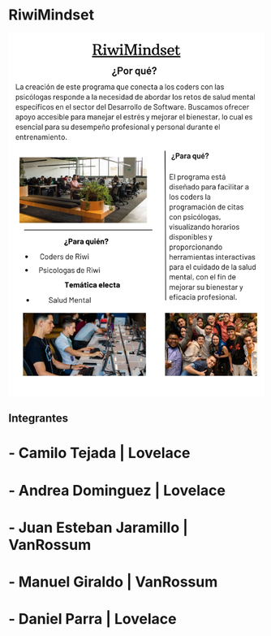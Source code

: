 # RiwiMindset
![Project](Project.jpg)

## Integrantes
# - Camilo Tejada | Lovelace
# - Andrea Dominguez | Lovelace
# - Juan Esteban Jaramillo | VanRossum
# - Manuel Giraldo | VanRossum
# - Daniel Parra | Lovelace